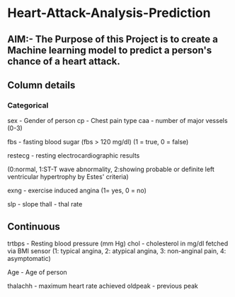 # Heart-Attack-Analysis-Prediction

## AIM:- The Purpose of this Project is to create a Machine learning model to predict a person's chance of a heart attack.

## Column details
### Categorical
sex - Gender of person
cp - Chest pain type
caa - number of major vessels (0-3)

fbs - fasting blood sugar (fbs > 120 mg/dl) (1 = true, 0 = false)

restecg - resting electrocardiographic results

(0:normal, 1:ST-T wave abnormality, 2:showing probable or definite left ventricular hypertrophy by Estes' criteria)

exng - exercise induced angina (1= yes, 0 = no)

slp - slope
thall - thal rate

## Continuous
trtbps - Resting blood pressure (mm Hg)
chol - cholesterol in mg/dl fetched via BMI sensor (1: typical angina, 2: atypical angina, 3: non-anginal pain, 4: asymptomatic)

Age - Age of person

thalachh - maximum heart rate achieved
oldpeak - previous peak

